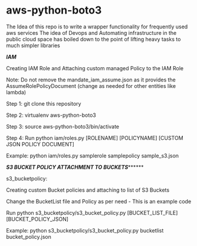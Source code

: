 # aws-python-boto3

The Idea of this repo is to write a wrapper functionality for frequently used aws services
The idea of Devops and Automating infrastructure in the public cloud space has boiled down to the point of lifting heavy tasks to much simpler libraries

*******IAM*******

Creating IAM Role and Attaching custom managed Policy to the IAM Role

Note:  Do not remove the mandate_iam_assume.json as it provides the AssumeRolePolicyDocument (change as needed for other entities like lambda)

Step 1: git clone this repository

Step 2: virtualenv aws-python-boto3

Step 3: source aws-python-boto3/bin/activate

Step 4: Run  python  iam/roles.py  [ROLENAME]  [POLICYNAME]  [CUSTOM JSON POLICY DOCUMENT]

Example: python iam/roles.py samplerole samplepolicy sample_s3.json

*********S3 BUCKET POLICY ATTACHMENT TO BUCKETS***************

s3_bucketpolicy:

Creating custom Bucket policies and attaching to list of S3 Buckets

Change the BucketList file and Policy as per need - This is an example code

Run  python  s3_bucketpolicy/s3_bucket_policy.py [BUCKET_LIST_FILE] [BUCKET_POLICY_JSON]

Example: python s3_bucketpolicy/s3_bucket_policy.py bucketlist bucket_policy.json
